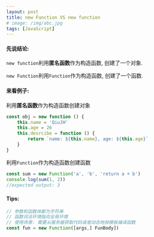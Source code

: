 ```yaml
---
layout: post
title: new Function VS new function
# image: /img/abc.jpg
tags: [JavaScript]
---
```


#### 先说结论:

`new function`利用**匿名函数**作为构造函数, 创建了一个对象.

`new Function`利用`Function`作为构造函数, 创建了一个函数.

#### 来看例子:

利用**匿名函数**作为构造函数创建对象

```javascript
const obj = new function () {
    this.name = 'QiuJH'
    this.age = 26
    this.desrcibe = function () {
        return `name: ${this.name}, age: ${this.age}`
    }
}
```

利用`Function`作为构造函数创建函数

```javascript
const sum = new Function('a', 'b', 'return a + b')
console.log(sum(1, 2))
//expected output: 3
```

#### Tips:

```javascript
// 参数和函数体都为字符串
// 函数词法环境指向全局环境
// 使用场景: 需要从服务器获取代码或者动态地按模板编译函数
const fun = new Function([args,] FunBody])
```

